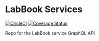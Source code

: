 # LabBook Services
[![CircleCI](https://circleci.com/gh/gigantum/labmanager-service-labbook.svg?style=svg&circle-token=35da44b7cf8ad0cdf2821db40ed11d61287fbdfe)](https://circleci.com/gh/gigantum/labmanager-service-labbook)
[![Coverage Status](https://coveralls.io/repos/github/gigantum/labmanager-service-labbook/badge.svg?t=beG2z0)](https://coveralls.io/github/gigantum/labmanager-service-labbook)

Repo for the LabBook service GraphQL API
